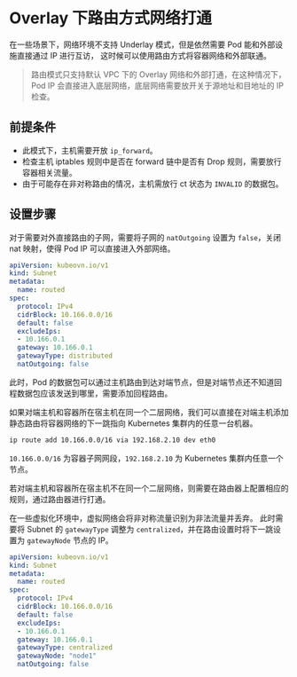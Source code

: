 # Overlay 下路由方式网络打通

在一些场景下，网络环境不支持 Underlay 模式，但是依然需要 Pod 能和外部设施直接通过 IP 进行互访，
这时候可以使用路由方式将容器网络和外部联通。

> 路由模式只支持默认 VPC 下的 Overlay 网络和外部打通，在这种情况下，Pod IP 会直接进入底层网络，底层网络需要放开关于源地址和目地址的 IP 检查。

## 前提条件

- 此模式下，主机需要开放 `ip_forward`。
- 检查主机 iptables 规则中是否在 forward 链中是否有 Drop 规则，需要放行容器相关流量。
- 由于可能存在非对称路由的情况，主机需放行 ct 状态为 `INVALID` 的数据包。

## 设置步骤

对于需要对外直接路由的子网，需要将子网的 `natOutgoing` 设置为 `false`，关闭 nat 映射，使得 Pod IP 可以直接进入外部网络。

```yaml
apiVersion: kubeovn.io/v1
kind: Subnet
metadata:
  name: routed
spec:
  protocol: IPv4
  cidrBlock: 10.166.0.0/16
  default: false
  excludeIps:
  - 10.166.0.1
  gateway: 10.166.0.1
  gatewayType: distributed
  natOutgoing: false
```

此时，Pod 的数据包可以通过主机路由到达对端节点，但是对端节点还不知道回程数据包应该发送到哪里，需要添加回程路由。

如果对端主机和容器所在宿主机在同一个二层网络，我们可以直接在对端主机添加静态路由将容器网络的下一跳指向 Kubernetes 集群内的任意一台机器。

```bash
ip route add 10.166.0.0/16 via 192.168.2.10 dev eth0
```

`10.166.0.0/16` 为容器子网网段，`192.168.2.10` 为 Kubernetes 集群内任意一个节点。

若对端主机和容器所在宿主机不在同一个二层网络，则需要在路由器上配置相应的规则，通过路由器进行打通。

在一些虚拟化环境中，虚拟网络会将非对称流量识别为非法流量并丢弃。
此时需要将 Subnet 的 `gatewayType` 调整为 `centralized`，并在路由设置时将下一跳设置为 `gatewayNode` 节点的 IP。

```yaml
apiVersion: kubeovn.io/v1
kind: Subnet
metadata:
  name: routed
spec:
  protocol: IPv4
  cidrBlock: 10.166.0.0/16
  default: false
  excludeIps:
  - 10.166.0.1
  gateway: 10.166.0.1
  gatewayType: centralized
  gatewayNode: "node1"
  natOutgoing: false
```
